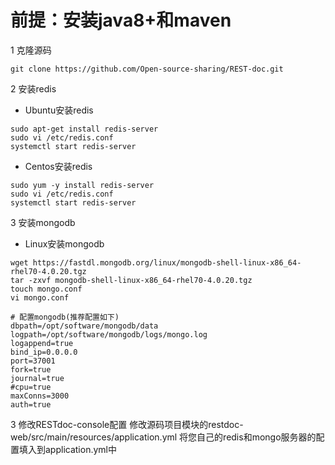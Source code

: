 # 前提：安装java8+和maven
1 克隆源码
```
git clone https://github.com/Open-source-sharing/REST-doc.git
```

2 安装redis
- Ubuntu安装redis
```
sudo apt-get install redis-server
sudo vi /etc/redis.conf
systemctl start redis-server
``` 
- Centos安装redis
```
sudo yum -y install redis-server
sudo vi /etc/redis.conf
systemctl start redis-server
```

3 安装mongodb
- Linux安装mongodb

```
wget https://fastdl.mongodb.org/linux/mongodb-shell-linux-x86_64-rhel70-4.0.20.tgz
tar -zxvf mongodb-shell-linux-x86_64-rhel70-4.0.20.tgz
touch mongo.conf
vi mongo.conf

# 配置mongodb(推荐配置如下)
dbpath=/opt/software/mongodb/data
logpath=/opt/software/mongodb/logs/mongo.log
logappend=true
bind_ip=0.0.0.0
port=37001
fork=true
journal=true
#cpu=true
maxConns=3000
auth=true
```

3 修改RESTdoc-console配置
修改源码项目模块的restdoc-web/src/main/resources/application.yml
将您自己的redis和mongo服务器的配置填入到application.yml中
